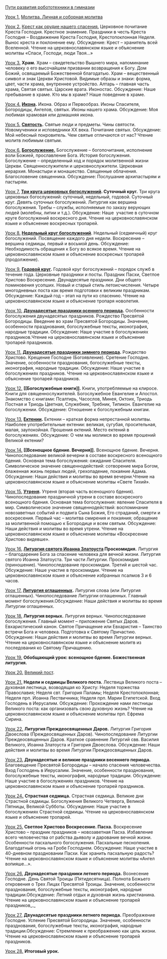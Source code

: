 [Пути развития робототехники в гимназии](/robot.md)

[Урок 1.](http://uralprosvet.ru/cpsh/Metodicheski_kabinet/pzb/bogoslugenie/molitva/) [Молитва. Личная и соборная молитва](prayer)

[Урок 2.](http://uralprosvet.ru/cpsh/Metodicheski_kabinet/pzb/bogoslugenie/krest/)  [Крест как орудие нашего спасения.](cross) Церковное почитание Креста Господня. Крестное знамение. Праздники в честь Креста Господня – Воздвижение Креста Господня, Крестопоклонная Неделя. Вынос креста и поклонение ему. Обсуждение: Крест – хранитель всей Вселенной. Чтение на церковнославянском языке и объяснение молитвы «Спаси, Господи, люди Твоя…»

[Урок 3.](http://uralprosvet.ru/cpsh/Metodicheski_kabinet/pzb/bogoslugenie/xram/) **Храм.** Храм – свидетельство Вышнего мира, напоминание человеку о его высочайшем призвании возвращения к Богу. Дом Божий, освящаемый Божественной благодатью. Храм – вещественный символ и знак Церкви Христовой. Видимые образы и знаки: форма, цвет, части храма, внутреннее устройство. Алтарь – главная часть храма, Святая святых. Царские врата. Иконостас. Обсуждение: Наше пребывание в храме. Кто мы в храме? Наше поведение в храме.

[Урок 4.](http://uralprosvet.ru/cpsh/Metodicheski_kabinet/pzb/bogoslugenie/ikona/) **[Икона](Icon).** Икона. Образ и Первообраз. Иконы Спасителя, Богородицы, Ангелов, святых. Иконы нашего храма. Обсуждение: Моя любимая храмовая или домашняя икона.

[Урок 5.](http://uralprosvet.ru/cpsh/Metodicheski_kabinet/pzb/bogoslugenie/svyatost/) **[Святость](sanctity).** Святые люди и предметы. Чины святости. Новомученики и исповедники XX века. Почитание святых. Обсуждение: Мой небесный покровитель. Чем святые отличаются от нас? Чтение молитв любимым святым.

[Урок 6.](http://uralprosvet.ru/cpsh/Metodicheski_kabinet/pzb/bogoslugenie/bogoslugenye/) **[Богослужение.](worship)** Богослужение – богопочитание, исполнение воли Божией, прославление Бога. История богослужения. Богослужение – определенный ход и порядок молитвенной жизни Церкви. Священнослужители и церковнослужители. Церковная иерархия. Монастыри и монашество. Священные облачения. Благословение священника. Обсуждение: Послушание архипастырям и пастырям.

[Урок 7.](http://uralprosvet.ru/cpsh/Metodicheski_kabinet/pzb/bogoslugenie/sututchniy_krug/) **[Три круга церковных богослужений](daily_round). Суточный круг.** Три круга церковных богослужений: суточный, недельный, годовой. Суточный круг. Девять суточных богослужений. Литургия как вершина богослужения. Требы – службы, исполняемые по заказу верующих людей (молебны, литии и т.д.). Обсуждение: Наше  участие в суточном круге богослужений воскресного дня. Чтение на церковнославянском языке и объяснение воскресных тропарей.

[Урок 8.](http://uralprosvet.ru/cpsh/Metodicheski_kabinet/pzb/bogoslugenie/nedelniy_krug/) **[Недельный круг богослужений](weekly_round)**. Недельный (седмичный) круг богослужений. Посвящение каждого дня недели. Воскресение – вершина седмицы, первый и восьмой день. Обсуждение: Необходимость обращения к Богу во всякое время. Чтение на церковнославянском языке и объяснение воскресных тропарей (продолжение).

[Урок 9.](http://uralprosvet.ru/cpsh/Metodicheski_kabinet/pzb/bogoslugenie/godovoy_krug/) **[Годовой круг](annual_cycle).** Годовой круг богослужений – порядок служб в течение года. Церковные праздники и посты. Праздник Пасхи, Светлое Христово Воскресение. Двунадесятые праздники. Дни общего поминовения усопших. Новый и старый стиль летоисчисления. Четыре многодневных поста как время подготовки к великим праздникам. Обсуждение: Каждый год – этап на пути ко спасению. Чтение на церковнославянском языке и объяснение тропаря новолетия.

[Урок 10.](http://uralprosvet.ru/cpsh/Metodicheski_kabinet/pzb/bogoslugenie/dvunadesyatie_prazdniki_osennie/) **[Двунадесятые праздники осеннего периода](autumn_12).** Оосбенности богослужения двунадесятых праздников. Рождество Пресвятой Богородицы. Введение во храм Пресвятой Богородицы. Значение, особенности празднования, богослужебные тексты, иконография, народные традиции. Обсуждение: Наше участие в богослужениях праздников.Чтение на церковнославянском языке и объяснение тропарей праздников.

[Урок 11.](http://uralprosvet.ru/cpsh/Metodicheski_kabinet/pzb/bogoslugenie/dvunadesyatie_prazdniki_zimnie/) **[Двунадесятые праздники зимнего периода](winter_12).** Рождество Христово. Крещение Господне (Богоявление). Сретение Господне. Значение, особенности празднования, богослужебные тексты, иконография, народные традиции. Обсуждение: Наше участие в богослужениях праздников. Чтение на церковнославянском языке и объяснение тропарей праздников.

[Урок 12.](http://uralprosvet.ru/cpsh/Metodicheski_kabinet/pzb/bogoslugenie/bogoslegebnr_knigi/) **[[Богослужебные книги]].** Книги, употребляемые на клиросе. Книги для священнослужителей. Богослужебное Евангелие и Апостол. Знакомство с книгами: Псалтирь, Часослов, Минея, Октоих, Триодь Постная и Триодь Цветная, Служебник, Требник, Типикон. Евангелие на богослужении. Обсуждение: Отношение к богослужебным книгам.

[Урок 13.](http://uralprosvet.ru/cpsh/Metodicheski_kabinet/pzb/bogoslugenie/ekteniii/ "открыть") **[Ектении](litanies).** Ектении – краткая форма непрестанной молитвы. Наиболее употребительные ектении: великая, сугубая, просительная, малая, заупокойная. Прошения ектений. Место ектений в богослужениях. Обсуждение: О чем мы молимся во время прошений Великой ектении?

[Урок 14.](http://uralprosvet.ru/cpsh/Metodicheski_kabinet/pzb/bogoslugenie/vsenoschnoe_bdenie_vetchernya/ "открыть") **[[Всенощное бдение. Вечерня]].** Всенощное бдение. Вечерня. Чинопоследование великой вечерни в составе воскресного всенощного бдения. Основная тема богослужения: ожидание Спасителя. Символическое значение священнодействий: сотворение мира Богом, блаженная жизнь первых людей, грехопадение, покаяние Адама. Обсуждение: Наши действия и молитвы во время вечерни.Чтение на церковнославянском языке и объяснение молитвы «Свете Тихий».

[Урок 15.](http://uralprosvet.ru/cpsh/Metodicheski_kabinet/pzb/bogoslugenie/vsenoschnoe_bdenie_utrenya/ "открыть") **[Утреня](matins).** Утреня (вторая часть всенощного бдения). Чинопоследование праздничной утрени в составе воскресного всенощного бдения. Основная тема богослужения: явление Спасителя в мир. Символическое значение священнодействий: воспоминание новозаветных событий и подвига Сына Божия, Его страданий, смерти и воскресения. Первый час – молитва смирения и покаяния; обращение за молитвенной помощью к Богородице и всем святым. Обсуждение: Наши действия и молитвы во время утрени. Чтение на церковнославянском языке и объяснение молитвы «Воскресение Христово видевше».

[Урок 16.](http://uralprosvet.ru/cpsh/Metodicheski_kabinet/pzb/bogoslugenie/proskomidya/ "открыть") **[Литургия святого Иоанна Златоуста](chrysostom) Проскомидия.** Литургия  – благодарение Бога за спасение человека для вечной жизни. Литургия святого Иоанна Златоуста. Три части Литургии. Проскомидия (приношение). Чинопоследование проскомидии. Третий и шестой час. Обсуждение: Наше участие в проскомидии. Чтение на церковнославянском языке и объяснение избранных псалмов 3 и 6 часов. 

[Урок 17.](http://uralprosvet.ru/cpsh/Metodicheski_kabinet/pzb/bogoslugenie/liturgya_oglachennyx/ "открыть") **[Литургия оглашенных](catechumens).** Литургия слова (или Литургия оглашенных). Чинопоследование Литургии оглашенных. Главный момент богослужения.Обсуждение: Наши действия и молитвы во время Литургии оглашенных.

[Урок 18.](http://uralprosvet.ru/cpsh/Metodicheski_kabinet/pzb/bogoslugenie/liturgya_vernyx/) **Литургия верных.** Литургия верных. Чинопоследование богослужения. Главный момент – приложение Святых Даров. Евхаристический канон. Святое Причащение или Евхаристия – Таинство встречи Бога и человека. Подготовка к Святому Причастию. Обсуждение: Наши действия и молитвы во время Литургии верных. Чтение на церковнославянском языке и объяснение молитв из последования ко Святому Причащению.

[Урок 19.](http://uralprosvet.ru/cpsh/Metodicheski_kabinet/pzb/bogoslugenie/obobschayuschiy_urok/ "открыть") **Обобщающий урок: всенощное бдение. Божественная литургия.**

[Урок 20.](http://uralprosvet.ru/cpsh/Metodicheski_kabinet/pzb/bogoslugenie/velikiy_post_20/) [Великий пост](greatlent_prep.md). 

[Урок 21.](http://uralprosvet.ru/cpsh/Metodicheski_kabinet/pzb/bogoslugenie/velikiy_post_21/) **Недели и седмицы Великого поста.** Лествица Великого поста – духовная лестница, возводящая ко Христу: Неделя торжества Православия; Неделя свт. Григория Паламы; Неделя Крестопоклонная; Неделя прп. Иоанна Лествичника; Неделя прп. Марии Египетской. Вход Господень в Иерусалим. Обсуждение: Прохождение нами лестницы Великого поста: как организовать свою духовную жизнь? Чтение на церковнославянском языке и объяснение молитвы прп. Ефрема Сирина.

[Урок 22.](http://uralprosvet.ru/cpsh/Metodicheski_kabinet/pzb/bogoslugenie/liturgia_pregdeosvyachennyx_darov/) **Литургия Преждеосвященных Даров.** Литургия Григория Двоеслова (Преждеосвященных Даров). Чинопоследование Литургии Преждеосвященных Даров. Краткое сравнение Литургий свв. Василия Великого, Иоанна Златоуста и Григория Двоеслова. Обсуждение: Наши действия и молитвы во время Литургии Преждеосвященных Даров.

[Урок 23.](http://uralprosvet.ru/cpsh/Metodicheski_kabinet/pzb/bogoslugenie/dvunadesyatie_prazdniki_vesennie/) **Двунадесятые и великие праздники весеннего периода.** Благовещение Пресвятой Богородицы – начало спасения человечества. Вход Господень в Иерусалим. Значение, особенности празднования, богослужебные тексты, иконография, народные традиции. Обсуждение: Наше участие в богослужениях праздников. Чтение на церковнославянском языке и объяснение тропарей праздников.

[Урок 24](http://uralprosvet.ru/cpsh/Metodicheski_kabinet/pzb/bogoslugenie/strastnaya_sedmitsa/)**[.](http://uralprosvet.ru/cpsh/Metodicheski_kabinet/pzb/bogoslugenie/strastnaya_sedmitsa/)** **Страстная седмица.** Страстная седмица. Великие дни Страстной седмицы. Богослужения Великого Четверга, Великой Пятницы, Великой Субботы. Обсуждение: Наше участие в богослужениях Страстной седмицы. Чтение на церковнославянском языке и объяснение тропарей.

[Урок 25.](http://uralprosvet.ru/cpsh/Metodicheski_kabinet/pzb/bogoslugenie/voskrechenie/) **Светлое Христово Воскресение. Пасха.** Воскресение Христово – праздник праздников – новозаветная Пасха. Избавление всего человечества от рабства дьяволу и дарование вечной жизни. Особенности пасхального богослужения. Пасхальные песнопения. Благодатный огонь на Гробе Господнем. Обсуждение: Наше участие в 40-дневном праздновании Пасхи. Как хранить пасхальную радость? Чтение на церковнославянском языке и объяснение молитвы «Ангел вопияше…».

[Урок 26.](http://uralprosvet.ru/cpsh/Metodicheski_kabinet/pzb/bogoslugenie/dvunadesyatie_prazdniki_letnie/) **Двунадесятые праздники летнего периода.** Вознесение Господне. День Святой Троицы (Пятидесятница). Полнота Божьего откровения о Трех Лицах Пресвятой Троицы. Значение, особенности празднования, богослужебные тексты, иконография, народные традиции.Обсуждение: Летний отдых и духовная жизнь христианина. Чтение на церковнославянском языке и объяснение тропарей праздников_._

[Урок 27.](http://uralprosvet.ru/cpsh/Metodicheski_kabinet/pzb/bogoslugenie/dvunadesyatie_prazdniki_letnie_2/) **Двунадесятые праздники летнего периода.** Преображение Господне. Успение Пресвятой Богородицы. Значение, особенности празднования, богослужебные тексты, иконография, народные традиции.Обсуждение: Стремление к преображению как цель жизни. Чтение на церковнославянском языке и объяснение тропарей праздников.

[Урок 28](http://uralprosvet.ru/cpsh/Metodicheski_kabinet/pzb/bogoslugenie/itogoviy_urok/)_[.](http://uralprosvet.ru/cpsh/Metodicheski_kabinet/pzb/bogoslugenie/itogoviy_urok/)_ **Итоговый урок.**
